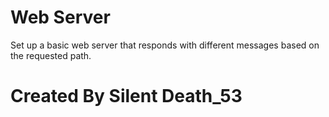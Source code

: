 # Web Server
Set up a basic web server that responds with different messages based on the requested path.

# Created By Silent Death_53
